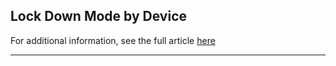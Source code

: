 ## **Lock Down Mode by Device**

For additional information, see the full article [here](https://support.optisigns.com/hc/en-us/articles/30310366838803)

---
